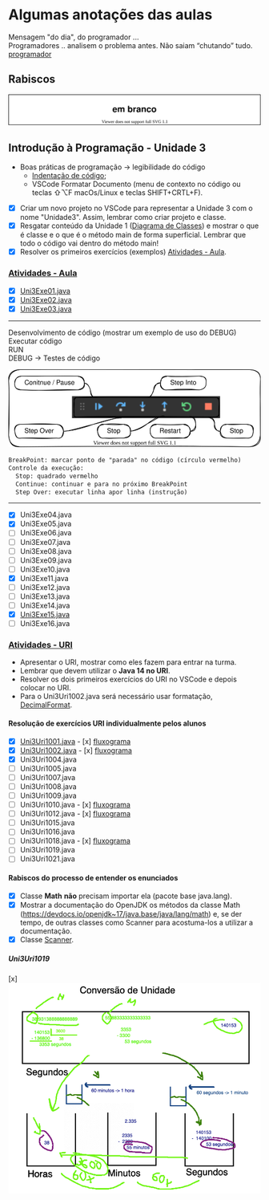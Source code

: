 <!--  FIXME:
### [Aula_07](Unidade3/aulaAnotacoes.md#Aula_07 "	07-03-2022	segunda	")	07-03-2022	segunda
### [Aula_08](Unidade3/aulaAnotacoes.md#Aula_08 "	09-03-2022	quarta		09-03-2022	quarta
### [Aula_09](Unidade3/aulaAnotacoes.md#Aula_09 "	09-03-2022	quarta	")	09-03-2022	quarta
### [Aula_10](Unidade3/aulaAnotacoes.md#Aula_10 "	14-03-2022	segunda	")	14-03-2022	segunda
### [Aula_11](Unidade3/aulaAnotacoes.md#Aula_11 "	16-03-2022	quarta		16-03-2022	quarta
### [Aula_12](Unidade3/aulaAnotacoes.md#Aula_12 "	16-03-2022	quarta	")	16-03-2022	quarta
-->

# Algumas anotações das aulas

Mensagem "do dia", do programador ...  
    Programadores .. analisem o problema antes.  Não saiam “chutando” tudo.  
[programador](imgs/programador.mov "programador")  

## Rabiscos

![Rabiscos](aulaRabiscos.drawio.svg)

## Introdução à Programação - Unidade 3

- Boas práticas de programação -> legibilidade do código  
  - [Indentação de código](https://pt.wikipedia.org/wiki/Indentação "Indentação de código");  
  - VSCode Formatar Documento (menu de contexto no código ou teclas ⇧⌥F macOs/Linux e teclas SHIFT+CRTL+F).  
- [x] Criar um novo projeto no VSCode para representar a Unidade 3 com o nome "Unidade3". Assim, lembrar como criar projeto e classe.  
- [x] Resgatar conteúdo da Unidade 1 ([Diagrama de Classes](../Unidade1/README.md#diagrama-de-classes)) e mostrar o que é classe e o que é o método main de forma superficial. Lembrar que todo o código vai dentro do método main!  
- [x] Resolver os primeiros exercícios (exemplos) [Atividades - Aula](atividadeAula.md "Atividades - Aula").  

<!-- TODO: 
comentar de saber quais imports devem ser usados.
Evitar algo do tipo: import java.util.* ; .. melhor import java.util.Scanner;
Pode usar View / Command Palette / >Organize Imports .. mas saber decidir qual usar
-->

### [Atividades - Aula](atividadeAula.md "Atividades - Aula")  

- [x] [Uni3Exe01.java](src/Uni3Exe01.java "Uni3Exe01.java") <!-- prof. completo -->  
- [x] [Uni3Exe02.java](src/Uni3Exe02.java "Uni3Exe02.java") <!-- prof. algoritmo 5 min. -->  
- [x] [Uni3Exe03.java](src/Uni3Exe03.java "Uni3Exe03.java") <!-- 10 min. -->  

----
Desenvolvimento de código (mostrar um exemplo de uso do DEBUG)  
  Executar código  
    RUN  
    DEBUG -> Testes de código  

  ![Debug](imgs/debug.drawio.svg "Debug")  

    BreakPoint: marcar ponto de "parada" no código (círculo vermelho)  
    Controle da execução:  
      Stop: quadrado vermelho  
      Continue: continuar e para no próximo BreakPoint  
      Step Over: executar linha apor linha (instrução)  

<!-- para saber mais, avançado: <https://code.visualstudio.com/docs/java/java-debugging> -->
----

- [x] Uni3Exe04.java  
- [x] Uni3Exe05.java  
- [ ] Uni3Exe06.java
- [ ] Uni3Exe07.java  
- [ ] Uni3Exe08.java  
- [ ] Uni3Exe09.java  
- [ ] Uni3Exe10.java  <!-- prof. só o algoritmo -->  
- [x] Uni3Exe11.java  
- [ ] Uni3Exe12.java  
- [ ] Uni3Exe13.java  
- [ ] Uni3Exe14.java  
- [x] [Uni3Exe15.java](src/Uni3Exe15.java "Uni3Exe15.java") <!-- 15 min. -->  
- [ ] Uni3Exe16.java  

### [Atividades - URI](atividadeUri.md "Atividades - URI")

- Apresentar o URI, mostrar como eles fazem para entrar na turma.  
- Lembrar que devem utilizar o **Java 14 no URI**.  
- Resolver os dois primeiros exercícios do URI no VSCode e depois colocar no URI.  
- Para o Uni3Uri1002.java será necessário usar formatação, [DecimalFormat](/Exemplos/src/ExemploDecimalFormat.java "DecimalFormat").  

#### Resolução de exercícios URI individualmente pelos alunos  

- [x] [Uni3Uri1001.java](src/Uni3Uri1001.java "Uni3Uri1001.java") - [x] [fluxograma](fluxogramas/Uni3Uri1001.svg "fluxograma") <!-- prof. completo -->  
- [x] [Uni3Uri1002.java](src/Uni3Uri1002.java "Uni3Uri1002.java") - [x] [fluxograma](fluxogramas/Uni3Uri1002.svg "fluxograma") <!-- prof. algoritmo 10 min. -->  
- [x] Uni3Uri1004.java  
- [ ] Uni3Uri1005.java  
- [ ] Uni3Uri1007.java  
- [ ] Uni3Uri1008.java  
- [ ] Uni3Uri1009.java  
- [ ] Uni3Uri1010.java - [x] [fluxograma](fluxogramas/Uni3Uri1010.svg "fluxograma")  
- [ ] Uni3Uri1012.java - [x] [fluxograma](fluxogramas/Uni3Uri1012.svg "fluxograma")  
- [ ] Uni3Uri1015.java  
- [ ] Uni3Uri1016.java  
- [ ] Uni3Uri1018.java - [x] [fluxograma](fluxogramas/Uni3Uri1018.svg "fluxograma")  
- [ ] Uni3Uri1019.java  
- [ ] Uni3Uri1021.java  

#### Rabiscos do processo de entender os enunciados

- [x] Classe **Math**  **não** precisam importar ela (pacote base java.lang).  
- [x] Mostrar a documentação do OpenJDK os métodos da classe Math (<https://devdocs.io/openjdk~17/java.base/java/lang/math>) e, se der tempo, de outras classes como Scanner para acostuma-los a utilizar a documentação.  
- [x] Classe [Scanner](<https://devdocs.io/openjdk~17/java.base/java/util/scanner> "Scanner").  

##### Uni3Uri1019

[x] ![Rabiscos do problema URI 1019](imgs/Uni3Uri1019.png "Rabiscos do problema URI 1019")  
